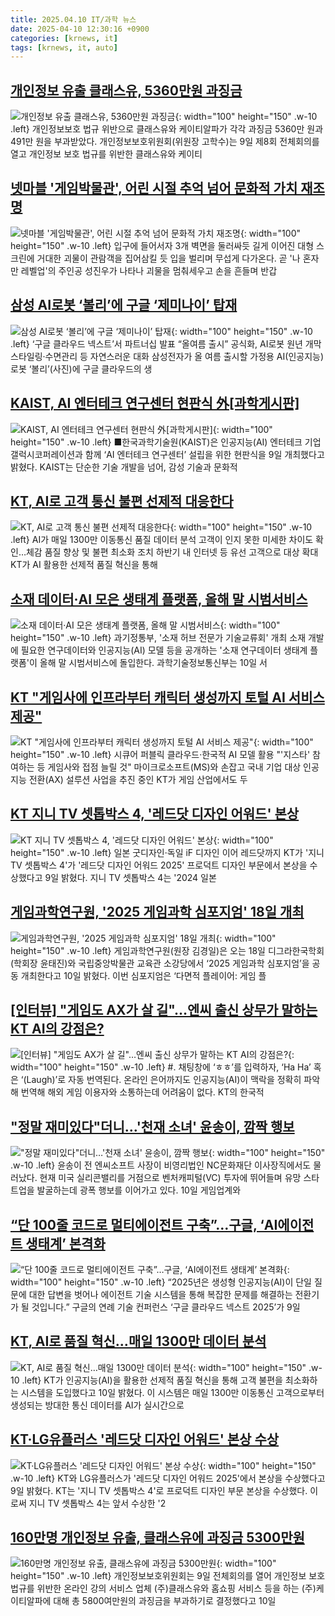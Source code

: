 ```yaml
---
title: 2025.04.10 IT/과학 뉴스
date: 2025-04-10 12:30:16 +0900
categories: [krnews, it]
tags: [krnews, it, auto]
---
```

## [개인정보 유출 클래스유, 5360만원 과징금](https://n.news.naver.com/mnews/article/092/0002370134)

![개인정보 유출 클래스유, 5360만원 과징금](https://mimgnews.pstatic.net/image/origin/092/2025/04/10/2370134.jpg?type=nf220_150){: width="100" height="150" .w-10 .left}
개인정보보호 법규 위반으로 클래스유와 케이티알파가 각각 과징금 5360만 원과 491만 원을 부과받았다. 개인정보보호위원회(위원장 고학수)는 9일 제8회 전체회의를 열고 개인정보 보호 법규를 위반한 클래스유와 케이티

## [넷마블 '게임박물관', 어린 시절 추억 넘어 문화적 가치 재조명](https://n.news.naver.com/mnews/article/030/0003301805)

![넷마블 '게임박물관', 어린 시절 추억 넘어 문화적 가치 재조명](https://mimgnews.pstatic.net/image/origin/030/2025/04/09/3301805.jpg?type=nf220_150){: width="100" height="150" .w-10 .left}
입구에 들어서자 3개 벽면을 둘러싸듯 길게 이어진 대형 스크린에 거대한 괴물이 관람객을 집어삼킬 듯 입을 벌리며 무섭게 다가온다. 곧 '나 혼자만 레벨업'의 주인공 성진우가 나타나 괴물을 멈춰세우고 손을 흔들며 반갑

## [삼성 AI로봇 ‘볼리’에 구글 ‘제미나이’ 탑재](https://n.news.naver.com/mnews/article/016/0002455400)

![삼성 AI로봇 ‘볼리’에 구글 ‘제미나이’ 탑재](https://mimgnews.pstatic.net/image/origin/016/2025/04/10/2455400.jpg?type=nf220_150){: width="100" height="150" .w-10 .left}
‘구글 클라우드 넥스트’서 파트너십 발표 “올여름 출시” 공식화, AI로봇 원년 개막 스타일링·수면관리 등 자연스러운 대화 삼성전자가 올 여름 출시할 가정용 AI(인공지능) 로봇 ‘볼리’(사진)에 구글 클라우드의 생

## [KAIST, AI 엔터테크 연구센터 현판식 外[과학게시판]](https://n.news.naver.com/mnews/article/366/0001068026)

![KAIST, AI 엔터테크 연구센터 현판식 外[과학게시판]](https://mimgnews.pstatic.net/image/origin/366/2025/04/09/1068026.jpg?type=nf220_150){: width="100" height="150" .w-10 .left}
■한국과학기술원(KAIST)은 인공지능(AI) 엔터테크 기업 갤럭시코퍼레이션과 함께 ‘AI 엔터테크 연구센터’ 설립을 위한 현판식을 9일 개최했다고 밝혔다. KAIST는 단순한 기술 개발을 넘어, 감성 기술과 문화적

## [KT, AI로 고객 통신 불편 선제적 대응한다](https://n.news.naver.com/mnews/article/016/0002455194)

![KT, AI로 고객 통신 불편 선제적 대응한다](https://mimgnews.pstatic.net/image/origin/016/2025/04/10/2455194.jpg?type=nf220_150){: width="100" height="150" .w-10 .left}
AI가 매일 1300만 이동통신 품질 데이터 분석 고객이 인지 못한 미세한 차이도 확인…체감 품질 향상 및 불편 최소화 조치 하반기 내 인터넷 등 유선 고객으로 대상 확대 KT가 AI 활용한 선제적 품질 혁신을 통해

## [소재 데이터·AI 모은 생태계 플랫폼, 올해 말 시범서비스](https://n.news.naver.com/mnews/article/001/0015321950)

![소재 데이터·AI 모은 생태계 플랫폼, 올해 말 시범서비스](https://mimgnews.pstatic.net/image/origin/001/2025/04/10/15321950.jpg?type=nf220_150){: width="100" height="150" .w-10 .left}
과기정통부, '소재 허브 전문가 기술교류회' 개최 소재 개발에 필요한 연구데이터와 인공지능(AI) 모델 등을 공개하는 '소재 연구데이터 생태계 플랫폼'이 올해 말 시범서비스에 돌입한다. 과학기술정보통신부는 10일 서

## [KT "게임사에 인프라부터 캐릭터 생성까지 토털 AI 서비스 제공"](https://n.news.naver.com/mnews/article/001/0015321403)

![KT "게임사에 인프라부터 캐릭터 생성까지 토털 AI 서비스 제공"](https://mimgnews.pstatic.net/image/origin/001/2025/04/10/15321403.jpg?type=nf220_150){: width="100" height="150" .w-10 .left}
시큐어 퍼블릭 클라우드·한국적 AI 모델 활용 "'지스타' 참여하는 등 게임사와 접점 늘릴 것" 마이크로소프트(MS)와 손잡고 국내 기업 대상 인공지능 전환(AX) 설루션 사업을 추진 중인 KT가 게임 산업에서도 두

## [KT 지니 TV 셋톱박스 4, '레드닷 디자인 어워드' 본상](https://n.news.naver.com/mnews/article/629/0000380584)

![KT 지니 TV 셋톱박스 4, '레드닷 디자인 어워드' 본상](https://mimgnews.pstatic.net/image/origin/629/2025/04/09/380584.jpg?type=nf220_150){: width="100" height="150" .w-10 .left}
일본 굿디자인·독일 iF 디자인 이어 레드닷까지 KT가 '지니 TV 셋톱박스 4'가 '레드닷 디자인 어워드 2025' 프로덕트 디자인 부문에서 본상을 수상했다고 9일 밝혔다. 지니 TV 셋톱박스 4는 '2024 일본

## [게임과학연구원, '2025 게임과학 심포지엄' 18일 개최](https://n.news.naver.com/mnews/article/031/0000923436)

![게임과학연구원, '2025 게임과학 심포지엄' 18일 개최](https://mimgnews.pstatic.net/image/origin/031/2025/04/10/923436.jpg?type=nf220_150){: width="100" height="150" .w-10 .left}
게임과학연구원(원장 김경일)은 오는 18일 디그라한국학회(학회장 윤태진)와 국립중앙박물관 교육관 소강당에서 ‘2025 게임과학 심포지엄’을 공동 개최한다고 10일 밝혔다. 이번 심포지엄은 ‘다면적 플레이어: 게임 플

## [[인터뷰] "게임도 AX가 살 길"…엔씨 출신 상무가 말하는 KT AI의 강점은?](https://n.news.naver.com/mnews/article/138/0002194383)

![[인터뷰] "게임도 AX가 살 길"…엔씨 출신 상무가 말하는 KT AI의 강점은?](https://mimgnews.pstatic.net/image/origin/138/2025/04/10/2194383.jpg?type=nf220_150){: width="100" height="150" .w-10 .left}
#. 채팅창에 ‘ㅎㅎ’를 입력하자, ‘Ha Ha’ 혹은 ‘(Laugh)’로 자동 번역된다. 온라인 은어까지도 인공지능(AI)이 맥락을 정확히 파악해 번역해 해외 게임 이용자와 소통하는데 어려움이 없다. KT의 한국적

## ["정말 재미있다"더니…'천재 소녀' 윤송이, 깜짝 행보](https://n.news.naver.com/mnews/article/015/0005117441)

!["정말 재미있다"더니…'천재 소녀' 윤송이, 깜짝 행보](https://mimgnews.pstatic.net/image/origin/015/2025/04/10/5117441.jpg?type=nf220_150){: width="100" height="150" .w-10 .left}
윤송이 전 엔씨소프트 사장이 비영리법인 NC문화재단 이사장직에서도 물러났다. 현재 미국 실리콘밸리를 거점으로 벤처캐피털(VC) 투자에 뛰어들며 유망 스타트업을 발굴하는데 광폭 행보를 이어가고 있다. 10일 게임업계와

## [“단 100줄 코드로 멀티에이전트 구축”…구글, ‘AI에이전트 생태계’ 본격화](https://n.news.naver.com/mnews/article/138/0002194371)

![“단 100줄 코드로 멀티에이전트 구축”…구글, ‘AI에이전트 생태계’ 본격화](https://mimgnews.pstatic.net/image/origin/138/2025/04/09/2194371.jpg?type=nf220_150){: width="100" height="150" .w-10 .left}
“2025년은 생성형 인공지능(AI)이 단일 질문에 대한 답변을 벗어나 에이전트 기술 시스템을 통해 복잡한 문제를 해결하는 전환기가 될 것입니다.” 구글의 연례 기술 컨퍼런스 ‘구글 클라우드 넥스트 2025’가 9일

## [KT, AI로 품질 혁신…매일 1300만 데이터 분석](https://n.news.naver.com/mnews/article/277/0005575729)

![KT, AI로 품질 혁신…매일 1300만 데이터 분석](https://mimgnews.pstatic.net/image/origin/277/2025/04/10/5575729.jpg?type=nf220_150){: width="100" height="150" .w-10 .left}
KT가 인공지능(AI)을 활용한 선제적 품질 혁신을 통해 고객 불편을 최소화하는 시스템을 도입했다고 10일 밝혔다. 이 시스템은 매일 1300만 이동통신 고객으로부터 생성되는 방대한 통신 데이터를 AI가 실시간으로

## [KT·LG유플러스 '레드닷 디자인 어워드' 본상 수상](https://n.news.naver.com/mnews/article/448/0000519486)

![KT·LG유플러스 '레드닷 디자인 어워드' 본상 수상](https://mimgnews.pstatic.net/image/origin/448/2025/04/09/519486.jpg?type=nf220_150){: width="100" height="150" .w-10 .left}
KT와 LG유플러스가 '레드닷 디자인 어워드 2025'에서 본상을 수상했다고 9일 밝혔다. KT는 '지니 TV 셋톱박스 4'로 프로덕트 디자인 부문 본상을 수상했다. 이로써 지니 TV 셋톱박스 4는 앞서 수상한 '2

## [160만명 개인정보 유출, 클래스유에 과징금 5300만원](https://n.news.naver.com/mnews/article/079/0004012293)

![160만명 개인정보 유출, 클래스유에 과징금 5300만원](https://mimgnews.pstatic.net/image/origin/079/2025/04/10/4012293.jpg?type=nf220_150){: width="100" height="150" .w-10 .left}
개인정보보호위원회는 9일 전체회의를 열어 개인정보 보호 법규를 위반한 온라인 강의 서비스 업체 (주)클래스유와 홈쇼핑 서비스 등을 하는 (주)케이티알파에 대해 총 5800여만원의 과징금을 부과하기로 결정했다고 10일

